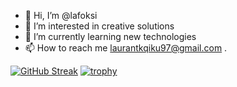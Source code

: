 
- 👋 Hi, I’m @lafoksi
- 👀 I’m interested in creative solutions
- 🌱 I’m currently learning new technologies
- 📫 How to reach me laurantkqiku97@gmail.com
.
<!---
lafoksi/lafoksi is a ✨ special ✨ repository because its `README.md` (this file) appears on your GitHub profile.
You can click the Preview link to take a look at your changes.
--->

[![GitHub Streak](https://streak-stats.demolab.com?user=lafoksi&theme=dark&hide_border=true)](https://git.io/streak-stats)
[![trophy](https://github-profile-trophy.vercel.app/?username=ryo-ma&theme=onedark)](https://github.com/ryo-ma/github-profile-trophy)
